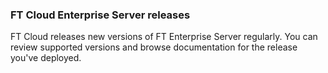 ### FT Cloud Enterprise Server releases

FT Cloud releases new versions of FT Enterprise Server regularly. You can review supported versions and browse documentation for the release you've deployed.
